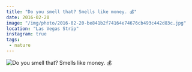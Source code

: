 ```yaml
---
title: "Do you smell that? Smells like money. 💰"
date: 2016-02-20
image: "/img/photo/2016-02-20-be841b2f74164e74676cb493c442d83c.jpg"
location: "Las Vegas Strip"
instagram: true
tags:
 - nature
---
```


![Do you smell that? Smells like money. 💰](/img/photo/2016-02-20-be841b2f74164e74676cb493c442d83c.jpg)
